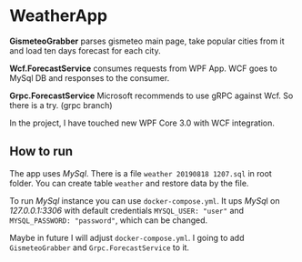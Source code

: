 # WeatherApp

**GismeteoGrabber** parses gismeteo main page, take popular cities from it and load ten days forecast for each city.

**Wcf.ForecastService** consumes requests from WPF App. WCF goes to MySql DB and responses to the consumer.

**Grpc.ForecastService** Microsoft recommends to use gRPC against Wcf. So there is a try. (grpc branch)

In the project, I have touched new WPF Core 3.0 with WCF integration.

## How to run

The app uses *MySql*. There is a file `weather 20190818 1207.sql` in root folder. You can create table `weather` and restore data by the file.

To run *MySql* instance you can use `docker-compose.yml`. It ups *MySq*l on *127.0.0.1:3306* with default credentials `MYSQL_USER: "user"` and `MYSQL_PASSWORD: "password"`, which can be changed.

Maybe in future I will adjust `docker-compose.yml`. I going to add `GismeteoGrabber` and `Grpc.ForecastService` to it.
